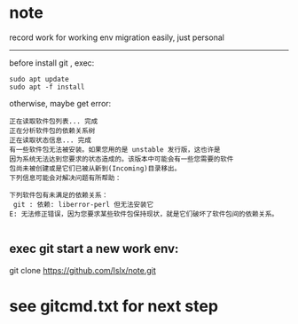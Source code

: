 # note
record work for working env migration easily, just personal

---
before install git , exec:
```
sudo apt update
sudo apt -f install 
```
otherwise, maybe get error:

```
正在读取软件包列表... 完成
正在分析软件包的依赖关系树       
正在读取状态信息... 完成       
有一些软件包无法被安装。如果您用的是 unstable 发行版，这也许是
因为系统无法达到您要求的状态造成的。该版本中可能会有一些您需要的软件
包尚未被创建或是它们已被从新到(Incoming)目录移出。
下列信息可能会对解决问题有所帮助：

下列软件包有未满足的依赖关系：
 git : 依赖: liberror-perl 但无法安装它
E: 无法修正错误，因为您要求某些软件包保持现状，就是它们破坏了软件包间的依赖关系。


```

exec git start a new work env:
---
git clone https://github.com/lslx/note.git
# see gitcmd.txt for next step
